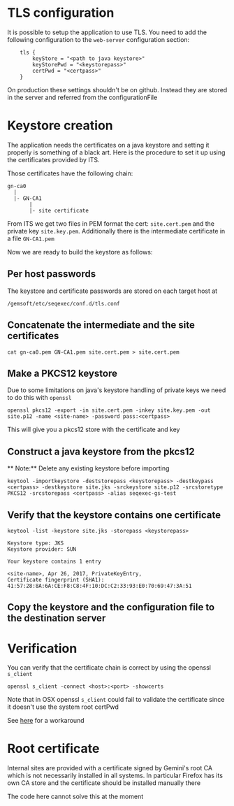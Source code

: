 # TLS configuration

It is possible to setup the application to use TLS. You need to add the following
configuration to the `web-server` configuration section:

```
    tls {
        keyStore = "<path to java keystore>"
        keyStorePwd = "<keystorepass>"
        certPwd = "<certpass>"
    }
```

On production these settings shouldn't be on github. Instead they are stored
in the server and referred from the configurationFile

# Keystore creation

The application needs the certificates on a java keystore and setting it properly
is something of a black art. Here is the procedure to set it up using the certificates
provided by ITS.

Those certificates have the following chain:

```
gn-ca0
  |
  |- GN-CA1
       |
       |- site certificate
```

From ITS we get two files in PEM format the cert: `site.cert.pem` and the private key `site.key.pem`.
Additionally there is the intermediate certificate in a file `GN-CA1.pem`

Now we are ready to build the keystore as follows:

## Per host passwords

The keystore and certificate passwords are stored on each target host at

```
/gemsoft/etc/seqexec/conf.d/tls.conf
```

## Concatenate the intermediate and the site certificates

```
cat gn-ca0.pem GN-CA1.pem site.cert.pem > site.cert.pem
```

## Make a PKCS12 keystore

Due to some limitations on java's keystore handling of private keys we need to do this with `openssl`

```
openssl pkcs12 -export -in site.cert.pem -inkey site.key.pem -out site.p12 -name <site-name> -password pass:<certpass>
```

This will give you a pkcs12 store with the certificate and key

## Construct a java keystore from the pkcs12

** Note:** Delete any existing keystore before importing

```
keytool -importkeystore -deststorepass <keystorepass> -destkeypass <certpass> -destkeystore site.jks -srckeystore site.p12 -srcstoretype PKCS12 -srcstorepass <certpass> -alias seqexec-gs-test
```

## Verify that the keystore contains one certificate

```
keytool -list -keystore site.jks -storepass <keystorepass>

Keystore type: JKS
Keystore provider: SUN

Your keystore contains 1 entry

<site-name>, Apr 26, 2017, PrivateKeyEntry,
Certificate fingerprint (SHA1): 41:57:28:8A:6A:CE:F8:C8:4F:10:DC:C2:33:93:E0:70:69:47:3A:51
```

## Copy the keystore and the configuration file to the destination server

# Verification

You can verify that the certificate chain is correct by using the openssl `s_client`

```
openssl s_client -connect <host>:<port> -showcerts
```

Note that in OSX openssl `s_client` could fail to validate the certificate since it doesn't use the system root certPwd

See [here](http://jw35.blogspot.cl/2011/02/root-certificates-for-macos-openssl.html) for a workaround

# Root certificate

Internal sites are provided with a certificate signed by Gemini's root CA which is not necessarily installed
in all systems. In particular Firefox has its own CA store and the certificate should be installed manually there

The code here cannot solve this at the moment
